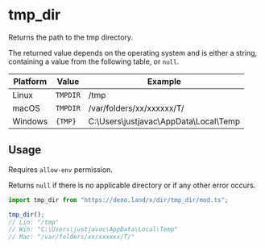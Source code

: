 # tmp_dir

Returns the path to the tmp directory.

The returned value depends on the operating system and is either a string,
containing a value from the following table, or `null`.

| Platform | Value    | Example                               |
| -------- | -------- | ------------------------------------- |
| Linux    | `TMPDIR` | /tmp                                  |
| macOS    | `TMPDIR` | /var/folders/xx/xxxxxx/T/             |
| Windows  | `{TMP}`  | C:\Users\justjavac\AppData\Local\Temp |

## Usage

Requires `allow-env` permission.

Returns `null` if there is no applicable directory or if any other error occurs.

```ts
import tmp_dir from "https://deno.land/x/dir/tmp_dir/mod.ts";

tmp_dir();
// Lin: "/tmp"
// Win: "C:\Users\justjavac\AppData\Local\Temp"
// Mac: "/var/folders/xx/xxxxxx/T/"
```
